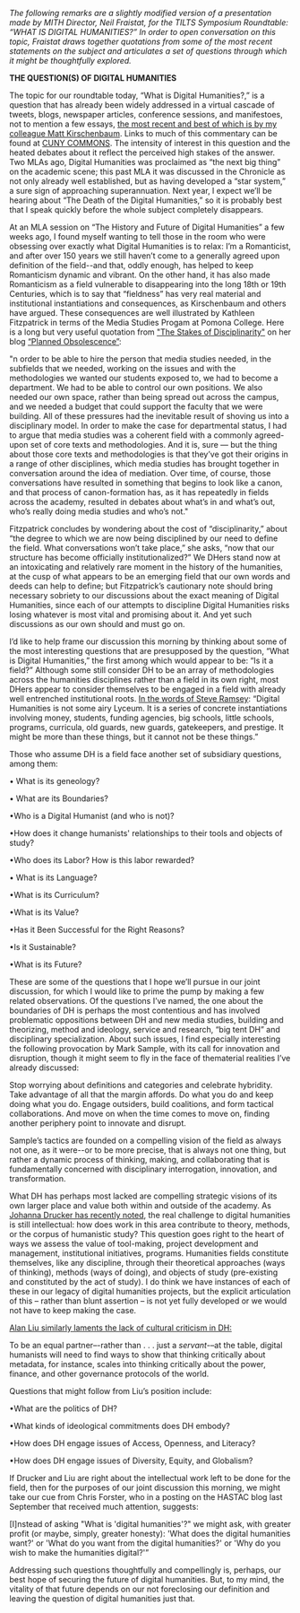 _The following remarks are a slightly modified version of a presentation made by MITH Director, Neil Fraistat, for the TILTS Symposium Roundtable: “WHAT IS DIGITAL HUMANITIES?” In order to open conversation on this topic, Fraistat draws together quotations from some of the most recent statements on the subject and articulates a set of questions through which it might be thoughtfully explored._

**THE QUESTION(S) OF DIGITAL HUMANITIES**

The topic for our roundtable today, “What is Digital Humanities?,” is a question that has already been widely addressed in a virtual cascade of tweets, blogs, newspaper articles, conference sessions, and manifestoes, not to mention a few essays, [the most recent and best of which is by my colleague Matt Kirschenbaum](http://mkirschenbaum.wordpress.com/2011/01/22/what-is-digital-humanities/). Links to much of this commentary can be found at [CUNY COMMONS](http://commons.gc.cuny.edu/wiki/index.php/Defining_the_Digital_Humanities). The intensity of interest in this question and the heated debates about it reflect the perceived high stakes of the answer. Two MLAs ago, Digital Humanities was proclaimed as “the next big thing” on the academic scene; this past MLA it was discussed in the Chronicle as not only already well established, but as having developed a “star system,” a sure sign of approaching superannuation. Next year, I expect we’ll be hearing about “The Death of the Digital Humanities,” so it is probably best that I speak quickly before the whole subject completely disappears.

At an MLA session on “The History and Future of Digital Humanities” a few weeks ago, I found myself wanting to tell those in the room who were obsessing over exactly what Digital Humanities is to relax: I’m a Romanticist, and after over 150 years we still haven’t come to a generally agreed upon definition of the field--and that, oddly enough, has helped to keep Romanticism dynamic and vibrant. On the other hand, it has also made Romanticism as a field vulnerable to disappearing into the long 18th or 19th Centuries, which is to say that “fieldness” has very real material and institutional instantiations and consequences, as Kirschenbaum and others have argued. These consequences are well illustrated by Kathleen Fitzpatrick in terms of the Media Studies Progam at Pomona College. Here is a long but very useful quotation from ["The Stakes of Disciplinarity"](http://www.plannedobsolescence.net/blog/the-stakes-of-disciplinarity/) on her blog [“Planned Obsolescence”](http://www.plannedobsolescence.net/):

"n order to be able to hire the person that media studies needed, in the subfields that we needed, working on the issues and with the methodologies we wanted our students exposed to, we had to become a department. We had to be able to control our own positions. We also needed our own space, rather than being spread out across the campus, and we needed a budget that could support the faculty that we were building. All of these pressures had the inevitable result of shoving us into a disciplinary model. In order to make the case for departmental status, I had to argue that media studies was a coherent field with a commonly agreed-upon set of core texts and methodologies. And it is, sure — but the thing about those core texts and methodologies is that they’ve got their origins in a range of other disciplines, which media studies has brought together in conversation around the idea of mediation. Over time, of course, those conversations have resulted in something that begins to look like a canon, and that process of canon-formation has, as it has repeatedly in fields across the academy, resulted in debates about what’s in and what’s out, who’s really doing media studies and who’s not."

Fitzpatrick concludes by wondering about the cost of “disciplinarity,” about “the degree to which we are now being disciplined by our need to define the field. What conversations won’t take place,” she asks, “now that our structure has become officially institutionalized?” We DHers stand now at an intoxicating and relatively rare moment in the history of the humanities, at the cusp of what appears to be an emerging field that our own words and deeds can help to define; but Fitzpatrick’s cautionary note should bring necessary sobriety to our discussions about the exact meaning of Digital Humanities, since each of our attempts to discipline Digital Humanities risks losing whatever is most vital and promising about it. And yet such discussions as our own should and must go on.

I’d like to help frame our discussion this morning by thinking about some of the most interesting questions that are presupposed by the question, “What is Digital Humanities,” the first among which would appear to be: “Is it a field?” Although some still consider DH to be an array of methodologies across the humanities disciplines rather than a field in its own right, most DHers appear to consider themselves to be engaged in a field with already well entrenched institutional roots. [In the words of Steve Ramsey](http://mkirschenbaum.wordpress.com/2011/01/13/the-dh-stars-come-out-in-la-2/#lyceum): “Digital Humanities is not some airy Lyceum. It is a series of concrete instantiations involving money, students, funding agencies, big schools, little schools, programs, curricula, old guards, new guards, gatekeepers, and prestige. It might be more than these things, but it cannot not be these things.”

Those who assume DH is a field face another set of subsidiary questions, among them:

• What is its geneology?

• What are its Boundaries?

•Who is a Digital Humanist (and who is not)?

•How does it change humanists' relationships to their tools and objects of study?

•Who does its Labor? How is this labor rewarded?

• What is its Language?

•What is its Curriculum?

•What is its Value?

•Has it Been Successful for the Right Reasons?

•Is it Sustainable?

•What is its Future?

These are some of the questions that I hope we’ll pursue in our joint discussion, for which I would like to prime the pump by making a few related observations. Of the questions I’ve named, the one about the boundaries of DH is perhaps the most contentious and has involved problematic oppositions between DH and new media studies, building and theorizing, method and ideology, service and research, “big tent DH” and disciplinary specialization. About such issues, I find especially interesting the following provocation by Mark Sample, with its call for innovation and disruption, though it might seem to fly in the face of thematerial realities I’ve already discussed:

Stop worrying about definitions and categories and celebrate hybridity. Take advantage of all that the margin affords. Do what you do and keep doing what you do. Engage outsiders, build coalitions, and form tactical collaborations. And move on when the time comes to move on, finding another periphery point to innovate and disrupt.

Sample’s tactics are founded on a compelling vision of the field as always not one, as it were--or to be more precise, that is always not one thing, but rather a dynamic process of thinking, making, and collaborating that is fundamentally concerned with disciplinary interrogation, innovation, and transformation.

What DH has perhaps most lacked are compelling strategic visions of its own larger place and value both within and outside of the academy. As [Johanna Drucker has recently noted](http://mkirschenbaum.wordpress.com/2011/01/13/the-dh-stars-come-out-in-la-2/#div-comment-52), the real challenge to digital humanities is still intellectual: how does work in this area contribute to theory, methods, or the corpus of humanistic study? This question goes right to the heart of ways we assess the value of tool-making, project development and management, institutional initiatives, programs. Humanities fields constitute themselves, like any discipline, through their theoretical approaches (ways of thinking), methods (ways of doing), and objects of study (pre-existing and constituted by the act of study). I do think we have instances of each of these in our legacy of digital humanities projects, but the explicit articulation of this – rather than blunt assertion – is not yet fully developed or we would not have to keep making the case.

[Alan Liu similarly laments the lack of cultural criticism in DH:](http://liu.english.ucsb.edu/where-is-cultural-criticism-in-the-digital-humanities/)

To be an equal partner–-rather than . . . just a _servant_-–at the table, digital humanists will need to find ways to show that thinking critically about metadata, for instance, scales into thinking critically about the power, finance, and other governance protocols of the world.

Questions that might follow from Liu’s position include:

•What are the politics of DH?

•What kinds of ideological commitments does DH embody?

•How does DH engage issues of Access, Openness, and Literacy?

•How does DH engage issues of Diversity, Equity, and Globalism?

If Drucker and Liu are right about the intellectual work left to be done for the field, then for the purposes of our joint discussion this morning, we might take our cue from Chris Forster, who in a posting on the HASTAC blog last September that received much attention, suggests:

\[I]nstead of asking "What is 'digital humanities'?" we might ask, with greater profit (or maybe, simply, greater honesty): 'What does the digital humanities want?' or 'What do you want from the digital humanities?' or 'Why do you wish to make the humanities digital?'”

Addressing such questions thoughtfully and compellingly is, perhaps, our best hope of securing the future of digital humanities. But, to my mind, the vitality of that future depends on our not foreclosing our definition and leaving the question of digital humanities just that.